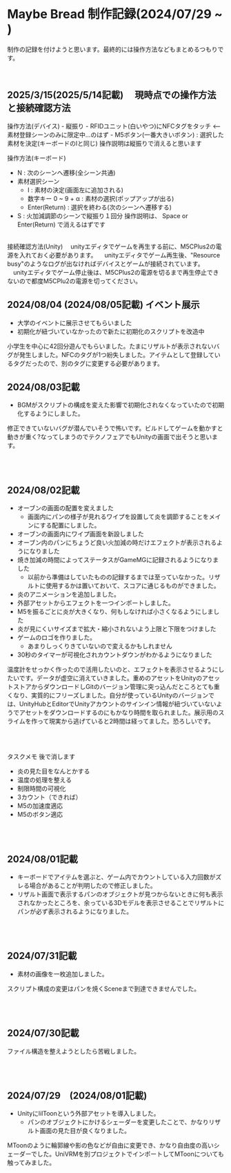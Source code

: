# Maybe Bread 制作記録(2024/07/29 ~ )
<article>
  <p>制作の記録を付けようと思います。最終的には操作方法などもまとめるつもりです。</p>
</article>
</br>

<h2>2025/3/15(2025/5/14記載) 　現時点での操作方法と接続確認方法</h2>
<article>
  操作方法(デバイス)
  - 縦振り
  - RFIDユニット(白いやつ)にNFCタグをタッチ <-- 素材登録シーンのみに限定中...のはず
  - M5ボタン(一番大きいボタン) : 選択した素材を決定(キーボードのIと同じ)
  操作説明は縦振りで消えると思います

  操作方法(キーボード)
  - N : 次のシーンへ遷移(全シーン共通)
  - 素材選択シーン
    * I : 素材の決定(画面左に追加される)
    * 数字キー 0 ~ 9 + α : 素材の選択(ポップアップが出る)
    * Enter(Return) : 選択を終わる(次のシーンへ遷移する)
  - S : 火加減調節のシーンで縦振り１回分
    操作説明は、 Space or Enter(Return) で消えるはずです
    <br><br>

  接続確認方法(Unity)
  　unityエディタでゲームを再生する前に、M5CPlus2の電源を入れておく必要があります。
  　unityエディタでゲーム再生後、"Resource busy"のようなログが出なければデバイスとゲームが接続されています。
  　unityエディタでゲーム停止後は、M5CPlus2の電源を切るまで再生停止できないので都度M5CPlu2の電源を切ってください。
</article>



<h2>2024/08/04 (2024/08/05記載) イベント展示</h2>
<artile>

  - 大学のイベントに展示させてもらいました
  - 初期化が紐づいていなかったので新たに初期化のスクリプトを改造中
  <p>小学生を中心に42回分遊んでもらいました。たまにリザルトが表示されないバグが発生しました。NFCのタグが1つ紛失しました。アイテムとして登録しているタグだったので、別のタグに変更する必要があります。</p>
</artile>

<h2>2024/08/03記載</h2>
<article>

  - BGMがスクリプトの構成を変えた影響で初期化されなくなっていたので初期化するようにしました。
  <p>修正できていないバグが潜んでいそうで怖いです。ビルドしてゲームを動かすと動きが重く?なってしまうのでテクノフェアでもUnityの画面で出そうと思います。</p>
</article></br></br>

<h2>2024/08/02記載</h2>
<article>

  - オーブンの画面の配置を変えました
    * 画面内にパンの様子が見れるワイプを設置して炎を調節することをメインにする配置にしました。
  - オーブンの画面内にワイプ画面を新設しました
  - オーブン内のパンにちょうど良い火加減の時だけエフェクトが表示されるようになりました
  - 焼き加減の時間によってステータスがGameMGに記録されるようになりました
      * 以前から準備はしていたものの記録するまでは至っていなかった。リザルトに使用するかは置いておいて、スコアに通じるものができました。
  - 炎のアニメーションを追加しました。
  - 外部アセットからエフェクトを一つインポートしました。
  - M5を振るごとに炎が大きくなり、何もしなければ小さくなるようにしました
  - 炎が見にくいサイズまで拡大・縮小されないよう上限と下限をつけました
  - ゲームのロゴを作りました。
      * あまりしっくりきていないので変えるかもしれません
  - 30秒のタイマーが可視化されカウントダウンがわかるようになりました
  <p>温度計をせっかく作ったので活用したいのと、エフェクトを表示させるようにしたいです。データが虚空に消えていきました。重めのアセットをUnityのアセットストアからダウンロードしGitのバージョン管理に突っ込んだところとても重くなり、実質的にフリーズしました。自分が使っているUnityのバージョンでは、UnityHubとEditorでUnityアカウントのサインイン情報が紐づいていないようでアセットをダウンロードするのにもかなり時間を取られました。展示用のスライムを作って現実から逃げていると2時間は経ってました。恐ろしいです。</p></br></br>
  <p>タスクメモ 後で消します</p>

  - 炎の見た目をなんとかする
  - 温度の処理を整える
  - 制限時間の可視化
  - 3カウント（できれば）
  - M5の加速度適応
  - M5のボタン適応
</article></br></br>

<h2>2024/08/01記載</h2>
<article>
  
  - キーボードでアイテムを選ぶと、ゲーム内でカウントしている入力回数がズレる場合があることが判明したので修正しました。
  - リザルト画面で表示するパンのオブジェクトが見つからないときに何も表示されなかったところを、余っている3Dモデルを表示させることでリザルトにパンが必ず表示されるようになりました。
  
</article></br></br>

<h2>2024/07/31記載</h2>
<article>

  - 素材の画像を一枚追加しました。
  <p>スクリプト構成の変更はパンを焼くSceneまで到達できませんでした。</p>
</article></br></br>

<h2>2024/07/30記載</h2>
<article>
  <p>ファイル構造を整えようとしたら苦戦しました。</p>
</article></br></br>

<h2>2024/07/29　(2024/08/01記載)</h2>
<article>

  - UnityにlilToonという外部アセットを導入しました。
    * パンのオブジェクトにかけるシェーダーを変更したことで、かなりリザルト画面の見た目が良くなりました。
  <p>MToonのように輪郭線や影の色などが自由に変更でき、かなり自由度の高いシェーダーでした。UniVRMを別プロジェクトでインポートしてMToonについても触ってみました。</p>
  
</article></br>
